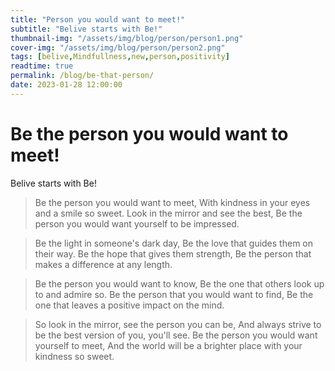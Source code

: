 ```yaml
---
title: "Person you would want to meet!"
subtitle: "Belive starts with Be!"
thumbnail-img: "/assets/img/blog/person/person1.png"
cover-img: "/assets/img/blog/person/person2.png"
tags: [belive,Mindfullness,new,person,positivity]
readtime: true
permalink: /blog/be-that-person/
date: 2023-01-28 12:00:00
---
```

# Be the person you would want to meet!

Belive starts with Be!

> Be the person you would want to meet,
> With kindness in your eyes and a smile so sweet.
> Look in the mirror and see the best,
> Be the person you would want yourself to be impressed.

> Be the light in someone's dark day,
> Be the love that guides them on their way.
> Be the hope that gives them strength,
> Be the person that makes a difference at any length.

> Be the person you would want to know,
> Be the one that others look up to and admire so.
> Be the person that you would want to find,
> Be the one that leaves a positive impact on the mind.

> So look in the mirror, see the person you can be,
> And always strive to be the best version of you, you'll see.
> Be the person you would want yourself to meet,
> And the world will be a brighter place with your kindness so sweet.
